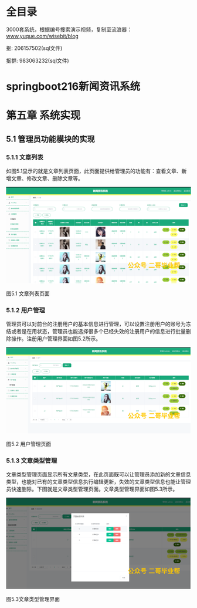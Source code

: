 # 全目录

3000套系统，根据编号搜索演示视频，复制至流浪器：www.yuque.com/wisebit/blog


<p>抠: 206157502(sql文件)</p>
<p>抠群: 983063232(sql文件)</p>


# springboot216新闻资讯系统
# 第五章 系统实现

## 5.1 管理员功能模块的实现
### 5.1.1 文章列表
如图5.1显示的就是文章列表页面，此页面提供给管理员的功能有：查看文章、新增文章、修改文章、删除文章等。

![](/md/blog.013.png)

图5.1 文章列表页面
### 5.1.2 用户管理
管理员可以对前台的注册用户的基本信息进行管理，可以设置注册用户的账号为冻结或者是在用状态，管理员也能选择很多个已经失效的注册用户的信息进行批量删除操作。注册用户管理界面如图5.2所示。

![](/md/blog.014.png)

图5.2 用户管理页面
### 5.1.3 文章类型管理
文章类型管理页面显示所有文章类型，在此页面既可以让管理员添加新的文章信息类型，也能对已有的文章类型信息执行编辑更新，失效的文章类型信息也能让管理员快速删除。下图就是文章类型管理页面。文章类型管理界面如图5.3所示。

![](/md/blog.015.png)

图5.3文章类型管理界面


